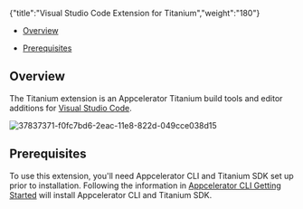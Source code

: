 {"title":"Visual Studio Code Extension for Titanium","weight":"180"} 

*   [Overview](#Overview)
    
*   [Prerequisites](#Prerequisites)
    

## Overview

The Titanium extension is an Appcelerator Titanium build tools and editor additions for [Visual Studio Code](https://code.visualstudio.com/).

![37837371-f0fc7bd6-2eac-11e8-822d-049cce038d15](/Images/appc/download/attachments/60130831/37837371-f0fc7bd6-2eac-11e8-822d-049cce038d15.png)

## Prerequisites

To use this extension, you'll need Appcelerator CLI and Titanium SDK set up prior to installation. Following the information in [Appcelerator CLI Getting Started](/docs/appc/Appcelerator_CLI/Appcelerator_CLI_Getting_Started/) will install Appcelerator CLI and Titanium SDK.